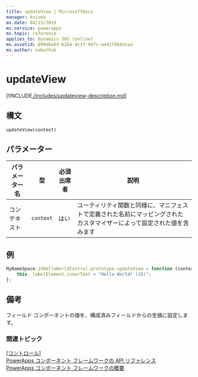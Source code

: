 ```yaml
---
title: updateView | MicrosoftDocs
manager: kvivek
ms.date: 04/23/2019
ms.service: powerapps
ms.topic: reference
applies_to: Dynamics 365 (online)
ms.assetid: 899d6eb3-62b4-4c1f-947c-aed1f8643caa
ms.author: nabuthuk
---
```

# <a name="updateview"></a>updateView

[!INCLUDE[./includes/updateview-description.md](./includes/updateview-description.md)]

## <a name="syntax"></a>構文

`updateView(context)`

## <a name="parameters"></a>パラメーター

| パラメーター名|型|必須出席者|説明|
| ------------- |----|--------|-----------|
|コンテキスト|`context`|はい|ユーティリティ関数と同様に、マニフェストで定義された名前にマッピングされたカスタマイザーによって設定された値を含みます|

## <a name="example"></a>例

```JavaScript
MyNameSpace.JSHelloWorldControl.prototype.updateView = function (context) {
    this._labelElement.innerText = "Hello World! (JS)";
};
```

## <a name="remarks"></a>備考

フィールド コンポーネントの値を、構成済みフィールドからの生値に設定します。


### <a name="related-topics"></a>関連トピック

[[コントロール]](../control.md)<br/>
[PowerApps コンポーネント フレームワークの API リファレンス](../../reference/index.md)<br/>
[PowerApps コンポーネント フレームワークの概要](../../overview.md)